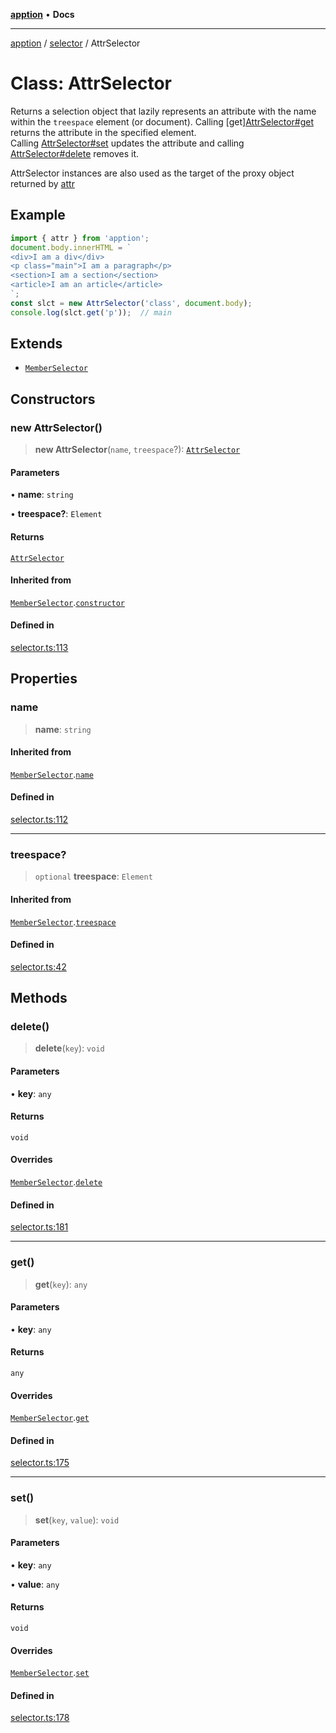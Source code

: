 [**apption**](../../README.md) • **Docs**

***

[apption](../../modules.md) / [selector](../README.md) / AttrSelector

# Class: AttrSelector

Returns a selection object that lazily represents an attribute with the name within the `treespace` element (or document).
Calling [get][AttrSelector#get](AttrSelector.md#get) returns the attribute in the specified element.  
Calling [AttrSelector#set](AttrSelector.md#set) updates the attribute and calling [AttrSelector#delete](AttrSelector.md#delete)
removes it. 

AttrSelector instances are also used as the target of the proxy object returned by [attr](../functions/attr.md)

## Example

```ts
import { attr } from 'apption';
document.body.innerHTML = `
<div>I am a div</div>
<p class="main">I am a paragraph</p>
<section>I am a section</section>
<article>I am an article</article>
`;
const slct = new AttrSelector('class', document.body);
console.log(slct.get('p'));  // main
```

## Extends

- [`MemberSelector`](MemberSelector.md)

## Constructors

### new AttrSelector()

> **new AttrSelector**(`name`, `treespace`?): [`AttrSelector`](AttrSelector.md)

#### Parameters

• **name**: `string`

• **treespace?**: `Element`

#### Returns

[`AttrSelector`](AttrSelector.md)

#### Inherited from

[`MemberSelector`](MemberSelector.md).[`constructor`](MemberSelector.md#constructors)

#### Defined in

[selector.ts:113](https://github.com/mksunny1/apption/blob/ae95a8119448c604f1b19ab341a5639f3c56f4f4/src/selector.ts#L113)

## Properties

### name

> **name**: `string`

#### Inherited from

[`MemberSelector`](MemberSelector.md).[`name`](MemberSelector.md#name)

#### Defined in

[selector.ts:112](https://github.com/mksunny1/apption/blob/ae95a8119448c604f1b19ab341a5639f3c56f4f4/src/selector.ts#L112)

***

### treespace?

> `optional` **treespace**: `Element`

#### Inherited from

[`MemberSelector`](MemberSelector.md).[`treespace`](MemberSelector.md#treespace)

#### Defined in

[selector.ts:42](https://github.com/mksunny1/apption/blob/ae95a8119448c604f1b19ab341a5639f3c56f4f4/src/selector.ts#L42)

## Methods

### delete()

> **delete**(`key`): `void`

#### Parameters

• **key**: `any`

#### Returns

`void`

#### Overrides

[`MemberSelector`](MemberSelector.md).[`delete`](MemberSelector.md#delete)

#### Defined in

[selector.ts:181](https://github.com/mksunny1/apption/blob/ae95a8119448c604f1b19ab341a5639f3c56f4f4/src/selector.ts#L181)

***

### get()

> **get**(`key`): `any`

#### Parameters

• **key**: `any`

#### Returns

`any`

#### Overrides

[`MemberSelector`](MemberSelector.md).[`get`](MemberSelector.md#get)

#### Defined in

[selector.ts:175](https://github.com/mksunny1/apption/blob/ae95a8119448c604f1b19ab341a5639f3c56f4f4/src/selector.ts#L175)

***

### set()

> **set**(`key`, `value`): `void`

#### Parameters

• **key**: `any`

• **value**: `any`

#### Returns

`void`

#### Overrides

[`MemberSelector`](MemberSelector.md).[`set`](MemberSelector.md#set)

#### Defined in

[selector.ts:178](https://github.com/mksunny1/apption/blob/ae95a8119448c604f1b19ab341a5639f3c56f4f4/src/selector.ts#L178)
